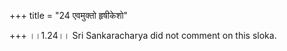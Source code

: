 +++
title = "24 एवमुक्तो हृषीकेशो"

+++
।।1.24।। Sri Sankaracharya did not comment on this sloka.  
  

